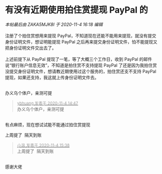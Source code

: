 # 有没有近期使用拍住赏提现 PayPal 的


<i class="pstatus"> 本帖最后由 ZAKA5MJK8I 于 2020-11-4 16:18 编辑 </i><br />
<br />
注册了个拍住赏想用来提现 PayPal，不知道现在还能不能用来提现，就没有提交身份证明文件，想证明能提现 PayPal 之后再来提交身份证明文件，怕不能提现又把身份证明文件交出去了。<br />
<br />
上述前提下从 PayPal 提现了一笔，等了大概三个工作日，收到 PayPal 的邮件说“银行账户信息无效”，不知道是拍住赏不支持提现 PayPal 了还是因为我拍住赏没提交身份证明文件，想请教近期使用过这个服务的，拍住赏还支不支持 PayPal 提现，如果还支持，我这就上传身份证明文件去。<br />
<br />
<img src="static/image/smiley/yct/022.gif" smilieid="42" border="0" alt="" /> 

办义乌个体户，亲测可提

<div class="quote"><blockquote><font size="2"><a href="https://www.hostloc.com/forum.php?mod=redirect&amp;goto=findpost&amp;pid=9401780&amp;ptid=762346" target="_blank"><font color="#999999">ybhuang 发表于 2020-11-4 14:47</font></a></font><br />
办义乌个体户，亲测可提</blockquote></div><br />
有点麻烦，现在想试试能不能通过拍住赏提现

上周提了&nbsp;&nbsp;隔天到账

<div class="quote"><blockquote><font size="2"><a href="https://www.hostloc.com/forum.php?mod=redirect&amp;goto=findpost&amp;pid=9402041&amp;ptid=762346" target="_blank"><font color="#999999">小沨 发表于 2020-11-4 15:38</font></a></font><br />
上周提了&nbsp;&nbsp;隔天到账</blockquote></div><br />
感谢大佬<img src="static/image/smiley/default/lol.gif" smilieid="12" border="0" alt="" />
